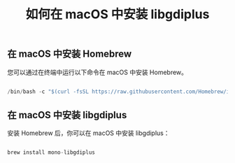 ﻿---
title: 如何在 macOS 中安装 libgdiplus
type: docs
description: 本文介绍如何在 macOS 中安装 libgdiplus，例如 Monterey 12.4
weight: 150
url: /zh/net/how-to-install-libgdiplus-in-macos/
---
## 在 macOS 中安装 Homebrew

您可以通过在终端中运行以下命令在 macOS 中安装 Homebrew。

```cs

/bin/bash -c "$(curl -fsSL https://raw.githubusercontent.com/Homebrew/install/HEAD/install.sh)"

```

## 在 macOS 中安装 libgdiplus

安装 Homebrew 后，你可以在 macOS 中安装 libgdiplus：

```cs

brew install mono-libgdiplus

```
